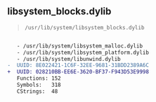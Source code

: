 ## libsystem_blocks.dylib

> `/usr/lib/system/libsystem_blocks.dylib`

```diff

   - /usr/lib/system/libsystem_malloc.dylib
   - /usr/lib/system/libsystem_platform.dylib
   - /usr/lib/system/libunwind.dylib
-  UUID: 8E022421-1C6F-32EE-9681-31BDD2389A6C
+  UUID: 028210BB-EE6E-3620-BF37-F943D53E9998
   Functions: 152
   Symbols:   318
   CStrings:  48

```
